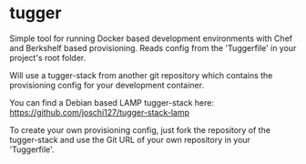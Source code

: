 tugger
======

Simple tool for running Docker based development environments with Chef and Berkshelf based provisioning. Reads config
from the 'Tuggerfile' in your project's root folder.

Will use a tugger-stack from another git repository which contains the provisioning config for your development
container.

You can find a Debian based LAMP tugger-stack here: https://github.com/joschi127/tugger-stack-lamp

To create your own provisioning config, just fork the repository of the tugger-stack and use the Git URL of your own
repository in your 'Tuggerfile'.
